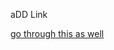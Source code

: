 aDD Link

[go through this as well](https://www.hackerearth.com/practice/basic-programming/input-output/basics-of-input-output/practice-problems/algorithm/cartag-948c2b02/)

